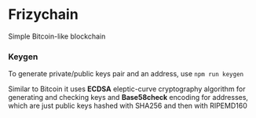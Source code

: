 # Frizychain

Simple Bitcoin-like blockchain

### Keygen

To generate private/public keys pair and an address, use `npm run keygen`

Similar to Bitcoin it uses **ECDSA** eleptic-curve cryptography algorithm for generating and checking keys and **Base58check** encoding for addresses, which are just public keys hashed with SHA256 and then with RIPEMD160
